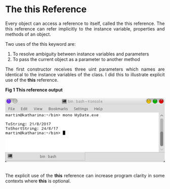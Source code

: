 # The this Reference
     
 <p align="justify">
Every object can access a reference to itself, called the this reference. The this reference can refer implicitly to the instance variable, properties and methods of an object.
</p>
<p align="justify">
Two uses of the this keyword are:
<ol>
<li>To resolve ambiguity between instance variables and parameters</li>
<li>To pass the current object as a parameter to another method</li>
</ol>
</p>
<p align="justify">
The first constructor receives three uint parameters which names are identical to the instance variables of the class. I did this to illustrate explicit use of the <b>this</b> reference.
</p>
<div><b>Fig 1 This reference output</b></div><br>
<div>
<IMG src="images/thisreferenceout.png">
</div><br> 
<p align="justify">
The explicit use of the <b>this</b> reference can increase program clarity in some contexts where <b>this</b> is optional.
</p>
